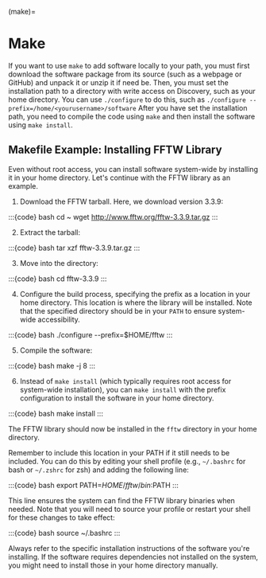 (make)=
# Make

If you want to use `make` to add software locally to your path, you must first download the software package from its source (such as a webpage or GitHub) and unpack it or unzip it if need be. Then, you must set the installation path to a directory with write access on Discovery, such as your home directory. You can use `./configure` to do this, such as  `./configure --prefix=/home/<yourusername>/software` After you have set the installation path, you need to compile the code using `make` and then install the software using `make install`.

## Makefile Example: Installing FFTW Library

Even without root access, you can install software system-wide by installing it in your home directory. Let's continue with the FFTW library as an example.

1. Download the FFTW tarball. Here, we download version 3.3.9:

:::{code} bash
cd ~
wget http://www.fftw.org/fftw-3.3.9.tar.gz
:::

2. Extract the tarball:

:::{code} bash
tar xzf fftw-3.3.9.tar.gz
:::

3. Move into the directory:

:::{code} bash
cd fftw-3.3.9
:::

4. Configure the build process, specifying the prefix as a location in your home directory. This location is where the library will be installed. Note that the specified directory should be in your `PATH` to ensure system-wide accessibility.

:::{code} bash
./configure --prefix=$HOME/fftw
:::

5. Compile the software:

:::{code} bash
make -j 8
:::

6. Instead of `make install` (which typically requires root access for system-wide installation), you can `make install` with the prefix configuration to install the software in your home directory.

:::{code} bash
make install
:::

The FFTW library should now be installed in the `fftw` directory in your home directory.

Remember to include this location in your PATH if it still needs to be included. You can do this by editing your shell profile (e.g., `~/.bashrc` for bash or `~/.zshrc` for zsh) and adding the following line:

:::{code} bash
export PATH=$HOME/fftw/bin:$PATH
:::

This line ensures the system can find the FFTW library binaries when needed. Note that you will need to source your profile or restart your shell for these changes to take effect:

:::{code} bash
source ~/.bashrc
:::

Always refer to the specific installation instructions of the software you're installing. If the software requires dependencies not installed on the system, you might need to install those in your home directory manually.
